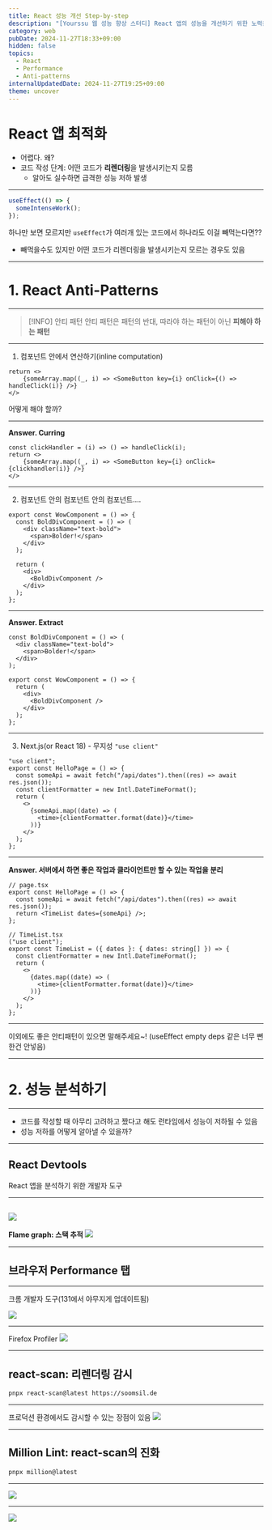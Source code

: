 ```yaml
---
title: React 성능 개선 Step-by-step
description: "[Yourssu 웹 성능 향상 스터디] React 앱의 성능을 개선하기 위한 노력을 공유합니다."
category: web
pubDate: 2024-11-27T18:33+09:00
hidden: false
topics:
  - React
  - Performance
  - Anti-patterns
internalUpdatedDate: 2024-11-27T19:25+09:00
theme: uncover
---
```


# React 앱 최적화

- 어렵다. 왜?
- 코드 작성 단계: 어떤 코드가 **리렌더링**을 발생시키는지 모름
  - 알아도 실수하면 급격한 성능 저하 발생

---

```typescript
useEffect(() => {
  someIntenseWork();
});
```

하나만 보면 모르지만 `useEffect`가 여러개 있는 코드에서 하나라도 이걸 빼먹는다면??

- 빼먹을수도 있지만 어떤 코드가 리렌더링을 발생시키는지 모르는 경우도 있음

---

# 1. React Anti-Patterns

---

> [!INFO] 안티 패턴
> 안티 패턴은 패턴의 반대, 따라야 하는 패턴이 아닌 **피해야 하는 패턴**

---

1. 컴포넌트 안에서 연산하기(inline computation)

```tsx
return <>
	{someArray.map((_, i) => <SomeButton key={i} onClick={() => handleClick(i)} />}
</>
```

어떻게 해야 할까?

---

**Answer. Curring**

```tsx
const clickHandler = (i) => () => handleClick(i);
return <>
	{someArray.map((_, i) => <SomeButton key={i} onClick={clickhandler(i)} />}
</>
```

---

2. 컴포넌트 안의 컴포넌트 안의 컴포넌트....

```tsx
export const WowComponent = () => {
  const BoldDivComponent = () => (
    <div className="text-bold">
      <span>Bolder!</span>
    </div>
  );

  return (
    <div>
      <BoldDivComponent />
    </div>
  );
};
```

---

**Answer. Extract**

```tsx
const BoldDivComponent = () => (
  <div className="text-bold">
    <span>Bolder!</span>
  </div>
);

export const WowComponent = () => {
  return (
    <div>
      <BoldDivComponent />
    </div>
  );
};
```

---

3. Next.js(or React 18) - 무지성 `"use client"`

```tsx
"use client";
export const HelloPage = () => {
  const someApi = await fetch("/api/dates").then((res) => await res.json());
  const clientFormatter = new Intl.DateTimeFormat();
  return (
    <>
      {someApi.map((date) => (
        <time>{clientFormatter.format(date)}</time>
      ))}
    </>
  );
};
```

---

**Answer. 서버에서 하면 좋은 작업과 클라이언트만 할 수 있는 작업을 분리**

```tsx
// page.tsx
export const HelloPage = () => {
  const someApi = await fetch("/api/dates").then((res) => await res.json());
  return <TimeList dates={someApi} />;
};

// TimeList.tsx
("use client");
export const TimeList = ({ dates }: { dates: string[] }) => {
  const clientFormatter = new Intl.DateTimeFormat();
  return (
    <>
      {dates.map((date) => (
        <time>{clientFormatter.format(date)}</time>
      ))}
    </>
  );
};
```

---

이외에도 좋은 안티패턴이 있으면 말해주세요~!
(useEffect empty deps 같은 너무 뻔한건 안넣음)

---

# 2. 성능 분석하기

---

- 코드를 작성할 때 아무리 고려하고 짰다고 해도 런타임에서 성능이 저하될 수 있음
- 성능 저하를 어떻게 알아낼 수 있을까?

---

## React Devtools

React 앱을 분석하기 위한 개발자 도구

---

## ![](../../assets/react-performance-step-by-step/devtools.png)

**Flame graph: 스택 추적**
![](../../assets/react-performance-step-by-step/profiler.png)

---

## 브라우저 Performance 탭

---

크롬 개발자 도구(131에서 야무지게 업데이트됨)

![](../../assets/react-performance-step-by-step/chrome-performance.png)

---

Firefox Profiler
![](../../assets/react-performance-step-by-step/firefox-profiler.png)

---

## react-scan: 리렌더링 감시

```bash
pnpx react-scan@latest https://soomsil.de
```

---

프로덕션 환경에서도 감시할 수 있는 장점이 있음
![](../../assets/react-performance-step-by-step/react-scan.png)

---

## Million Lint: react-scan의 진화

```bash
pnpx million@latest
```

---

![](../../assets/react-performance-step-by-step/million-lint.png)

---

![](../../assets/react-performance-step-by-step/million-lint-vscode.png)

